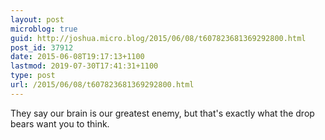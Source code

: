 ```yaml
---
layout: post
microblog: true
guid: http://joshua.micro.blog/2015/06/08/t607823681369292800.html
post_id: 37912
date: 2015-06-08T19:17:13+1100
lastmod: 2019-07-30T17:41:31+1100
type: post
url: /2015/06/08/t607823681369292800.html
---
```

They say our brain is our greatest enemy, but that's exactly what the drop bears want you to think.
